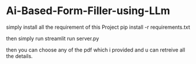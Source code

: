 # Ai-Based-Form-Filler-using-LLm
simply install all the requirement of this Project
pip install -r requirements.txt


then simply run 
streamlit run server.py

then you can choose any of the pdf which i provided and u can retreive all the details.
